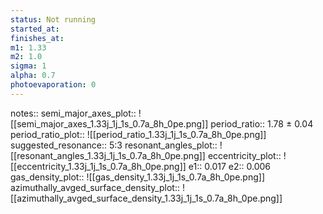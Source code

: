 ```yaml
---
status: Not running
started_at:
finishes_at:
m1: 1.33
m2: 1.0
sigma: 1
alpha: 0.7
photoevaporation: 0
---
```


notes::
semi_major_axes_plot:: ![[semi_major_axes_1.33j_1j_1s_0.7a_8h_0pe.png]]
period_ratio:: 1.78 ± 0.04
period_ratio_plot:: ![[period_ratio_1.33j_1j_1s_0.7a_8h_0pe.png]]
suggested_resonance:: 5:3
resonant_angles_plot:: ![[resonant_angles_1.33j_1j_1s_0.7a_8h_0pe.png]]
eccentricity_plot:: ![[eccentricity_1.33j_1j_1s_0.7a_8h_0pe.png]]
e1:: 0.017
e2:: 0.006
gas_density_plot:: ![[gas_density_1.33j_1j_1s_0.7a_8h_0pe.png]]
azimuthally_avged_surface_density_plot:: ![[azimuthally_avged_surface_density_1.33j_1j_1s_0.7a_8h_0pe.png]]
